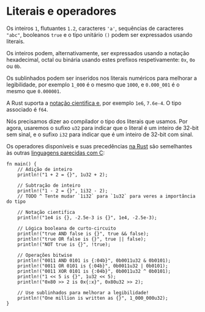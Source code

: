 # Literais e operadores

Os inteiros `1`, flutuantes `1.2`, caracteres `'a'`, sequências de caracteres `"abc"`, booleanos `true` e o tipo unitário `()` podem ser expressados usando literais.

Os inteiros podem, alternativamente, ser expressados usando a notação hexadecimal, octal ou binária usando estes prefixos respetivamente: `0x`, `0o` ou `0b`.

Os sublinhados podem ser inseridos nos literais numéricos para melhorar a legibilidade, por exemplo `1_000` é o mesmo que `1000`, e `0.000_001` é o mesmo que `0.000001`.

A Rust suporta a [notação cientifica e][enote], por exemplo `1e6`, `7.6e-4`. O tipo associado é `f64`.

Nós precisamos dizer ao compilador o tipo dos literais que usamos. Por agora, usaremos o sufixo `u32` para indicar que o literal é um inteiro de 32-bit sem sinal, e o sufixo `i32` para indicar que é um inteiro de 32-bit com sinal.

Os operadores disponíveis e suas precedências [na Rust][rust op-prec] são semelhantes às outras [linguagens parecidas com C][op-prec]:

```rust,editable
fn main() {
    // Adição de inteiro
    println!("1 + 2 = {}", 1u32 + 2);

    // Subtração de inteiro
    println!("1 - 2 = {}", 1i32 - 2);
    // TODO ^ Tente mudar `1i32` para `1u32` para veres a importância do tipo

    // Notação cientifica
    println!("1e4 is {}, -2.5e-3 is {}", 1e4, -2.5e-3);

    // Lógica booleana de curto-circuito
    println!("true AND false is {}", true && false);
    println!("true OR false is {}", true || false);
    println!("NOT true is {}", !true);

    // Operações bitwise
    println!("0011 AND 0101 is {:04b}", 0b0011u32 & 0b0101);
    println!("0011 OR 0101 is {:04b}", 0b0011u32 | 0b0101);
    println!("0011 XOR 0101 is {:04b}", 0b0011u32 ^ 0b0101);
    println!("1 << 5 is {}", 1u32 << 5);
    println!("0x80 >> 2 is 0x{:x}", 0x80u32 >> 2);

    // Use sublinhados para melhorar a legibilidade!
    println!("One million is written as {}", 1_000_000u32);
}
```

[enote]: https://en.wikipedia.org/wiki/Scientific_notation#E_notation
[rust op-prec]: https://doc.rust-lang.org/reference/expressions.html#expression-precedence
[op-prec]: https://en.wikipedia.org/wiki/Operator_precedence#Programming_languages
